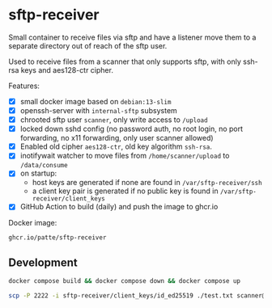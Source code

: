 # sftp-receiver

Small container to receive files via sftp and have a listener move them to a separate directory out of reach of the sftp user.

Used to receive files from a scanner that only supports sftp, with only ssh-rsa keys and aes128-ctr cipher.

Features:
- [x] small docker image based on `debian:13-slim`
- [x] openssh-server with `internal-sftp` subsystem
- [x] chrooted sftp user `scanner`, only write access to `/upload`
- [x] locked down sshd config (no password auth, no root login, no port forwarding, no x11 forwarding, only user scanner allowed)
- [x] Enabled old cipher `aes128-ctr`, old key algorithm `ssh-rsa`.
- [x] inotifywait watcher to move files from `/home/scanner/upload` to `/data/consume`
- [x] on startup:
  - host keys are generated if none are found in `/var/sftp-receiver/ssh`
  - a client key pair is generated if no public key is found in `/var/sftp-receiver/client_keys`
- [x] GitHub Action to build (daily) and push the image to ghcr.io

Docker image:
```
ghcr.io/patte/sftp-receiver
```

## Development

```bash
docker compose build && docker compose down && docker compose up
```

```bash
scp -P 2222 -i sftp-receiver/client_keys/id_ed25519 ./test.txt scanner@localhost:/upload/
```